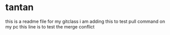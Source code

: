 # tantan
this is a readme file for my gitclass
i am adding this to test pull command on my pc
this line is to test the merge conflict
